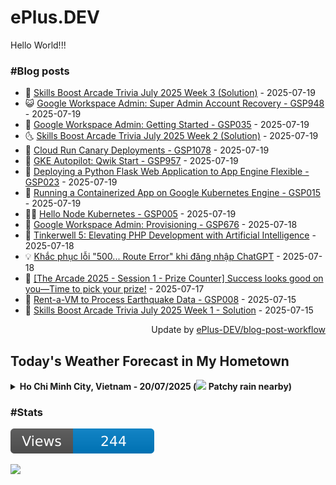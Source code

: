 # ePlus.DEV

Hello World!!!

### #Blog posts

- 🧰 [Skills Boost Arcade Trivia July 2025 Week 3 &lpar;Solution&rpar;](https://eplus.dev/skills-boost-arcade-trivia-july-2025-week-3-solution) - 2025-07-19 
- 😺 [Google Workspace Admin: Super Admin Account Recovery - GSP948](https://eplus.dev/google-workspace-admin-super-admin-account-recovery-gsp948) - 2025-07-19 
- 🗽 [Google Workspace Admin: Getting Started - GSP035](https://eplus.dev/google-workspace-admin-getting-started-gsp035) - 2025-07-19 
- 🌜 [Skills Boost Arcade Trivia July 2025 Week 2 &lpar;Solution&rpar;](https://eplus.dev/skills-boost-arcade-trivia-july-2025-week-2-solution) - 2025-07-19 
- 📝 [Cloud Run Canary Deployments - GSP1078](https://eplus.dev/cloud-run-canary-deployments-gsp1078) - 2025-07-19 
- 🚀 [GKE Autopilot: Qwik Start - GSP957](https://eplus.dev/gke-autopilot-qwik-start-gsp957) - 2025-07-19 
- 💼 [Deploying a Python Flask Web Application to App Engine Flexible - GSP023](https://eplus.dev/deploying-a-python-flask-web-application-to-app-engine-flexible-gsp023) - 2025-07-19 
- 🦣 [Running a Containerized App on Google Kubernetes Engine - GSP015](https://eplus.dev/running-a-containerized-app-on-google-kubernetes-engine-gsp015) - 2025-07-19 
- 👨‍🏫 [Hello Node Kubernetes - GSP005](https://eplus.dev/hello-node-kubernetes-gsp005) - 2025-07-19 
- 🔭 [Google Workspace Admin: Provisioning - GSP676](https://eplus.dev/google-workspace-admin-provisioning-gsp676) - 2025-07-18 
- 🤡 [Tinkerwell 5: Elevating PHP Development with Artificial Intelligence](https://eplus.dev/tinkerwell-5-elevating-php-development-with-artificial-intelligence) - 2025-07-18 
- 💡 [Khắc phục lỗi &quot;500... Route Error&quot; khi đăng nhập ChatGPT](https://eplus.dev/khac-phuc-loi-500-route-error-khi-dang-nhap-chatgpt) - 2025-07-18 
- 🦣 [[The Arcade 2025 - Session 1 - Prize Counter] Success looks good on you—Time to pick your prize!](https://eplus.dev/the-arcade-2025-session-1-prize-counter-success-looks-good-on-youtime-to-pick-your-prize) - 2025-07-17 
- 💪 [Rent-a-VM to Process Earthquake Data - GSP008](https://eplus.dev/rent-a-vm-to-process-earthquake-data-gsp008) - 2025-07-15 
- 🤡 [Skills Boost Arcade Trivia July 2025 Week 1 - Solution](https://eplus.dev/skills-boost-arcade-trivia-july-2025-week-1-solution) - 2025-07-15 


<div align="right">
    Update by <a target="_blank" href="https://github.com/ePlus-DEV/blog-post-workflow">ePlus-DEV/blog-post-workflow</a>
</div>


## Today's Weather Forecast in My Hometown



<details>
    <summary><b>Ho Chi Minh City, Vietnam - 20/07/2025 (<img src="https://cdn.weatherapi.com/weather/64x64/day/176.png" width="25" /> Patchy rain nearby)</b>
    </summary>

    
<table>
    <tr>
        <th>Hour</th>
        <td>00:00</td><td>01:00</td><td>02:00</td><td>03:00</td><td>04:00</td><td>05:00</td><td>06:00</td><td>07:00</td><td>08:00</td><td>09:00</td><td>10:00</td><td>11:00</td><td>12:00</td><td>13:00</td><td>14:00</td><td>15:00</td><td>16:00</td><td>17:00</td><td>18:00</td><td>19:00</td><td>20:00</td><td>21:00</td><td>22:00</td><td>23:00</td>
    </tr>
    <tr>
        <th>Weather</th>
        <td><img src="https://cdn.weatherapi.com/weather/64x64/night/116.png"></img></td><td><img src="https://cdn.weatherapi.com/weather/64x64/night/116.png"></img></td><td><img src="https://cdn.weatherapi.com/weather/64x64/night/116.png"></img></td><td><img src="https://cdn.weatherapi.com/weather/64x64/night/116.png"></img></td><td><img src="https://cdn.weatherapi.com/weather/64x64/night/119.png"></img></td><td><img src="https://cdn.weatherapi.com/weather/64x64/night/176.png"></img></td><td><img src="https://cdn.weatherapi.com/weather/64x64/day/176.png"></img></td><td><img src="https://cdn.weatherapi.com/weather/64x64/day/176.png"></img></td><td><img src="https://cdn.weatherapi.com/weather/64x64/day/119.png"></img></td><td><img src="https://cdn.weatherapi.com/weather/64x64/day/266.png"></img></td><td><img src="https://cdn.weatherapi.com/weather/64x64/day/176.png"></img></td><td><img src="https://cdn.weatherapi.com/weather/64x64/day/353.png"></img></td><td><img src="https://cdn.weatherapi.com/weather/64x64/day/353.png"></img></td><td><img src="https://cdn.weatherapi.com/weather/64x64/day/353.png"></img></td><td><img src="https://cdn.weatherapi.com/weather/64x64/day/176.png"></img></td><td><img src="https://cdn.weatherapi.com/weather/64x64/day/116.png"></img></td><td><img src="https://cdn.weatherapi.com/weather/64x64/day/122.png"></img></td><td><img src="https://cdn.weatherapi.com/weather/64x64/day/119.png"></img></td><td><img src="https://cdn.weatherapi.com/weather/64x64/day/122.png"></img></td><td><img src="https://cdn.weatherapi.com/weather/64x64/night/116.png"></img></td><td><img src="https://cdn.weatherapi.com/weather/64x64/night/263.png"></img></td><td><img src="https://cdn.weatherapi.com/weather/64x64/night/176.png"></img></td><td><img src="https://cdn.weatherapi.com/weather/64x64/night/353.png"></img></td><td><img src="https://cdn.weatherapi.com/weather/64x64/night/176.png"></img></td>
    </tr>
    <tr>
        <th>Condition</th>
        <td width="200px">Partly Cloudy </td><td width="200px">Partly Cloudy </td><td width="200px">Partly Cloudy </td><td width="200px">Partly Cloudy </td><td width="200px">Cloudy </td><td width="200px">Patchy rain nearby</td><td width="200px">Patchy rain nearby</td><td width="200px">Patchy rain nearby</td><td width="200px">Cloudy </td><td width="200px">Light drizzle</td><td width="200px">Patchy rain nearby</td><td width="200px">Light rain shower</td><td width="200px">Light rain shower</td><td width="200px">Light rain shower</td><td width="200px">Patchy rain nearby</td><td width="200px">Partly Cloudy </td><td width="200px">Overcast </td><td width="200px">Cloudy </td><td width="200px">Overcast </td><td width="200px">Partly Cloudy </td><td width="200px">Patchy light drizzle</td><td width="200px">Patchy rain nearby</td><td width="200px">Light rain shower</td><td width="200px">Patchy rain nearby</td>
    </tr>
    <tr>
        <th>Temperature</th>
        <td>27.5 °C</td><td>27.1 °C</td><td>26.6 °C</td><td>26.7 °C</td><td>26 °C</td><td>26.7 °C</td><td>26 °C</td><td>25.9 °C</td><td>26.4 °C</td><td>26.7 °C</td><td>27.3 °C</td><td>27.6 °C</td><td>27.6 °C</td><td>27.8 °C</td><td>29.3 °C</td><td>28.3 °C</td><td>28.8 °C</td><td>28.8 °C</td><td>28.1 °C</td><td>27.8 °C</td><td>27.4 °C</td><td>26.2 °C</td><td>25.6 °C</td><td>25.5 °C</td>
    </tr>
    <tr>
        <th>Wind</th>
        <td>17.6 kph</td><td>16.9 kph</td><td>14.8 kph</td><td>14 kph</td><td>12.2 kph</td><td>10.8 kph</td><td>10.4 kph</td><td>7.9 kph</td><td>7.9 kph</td><td>6.8 kph</td><td>9.4 kph</td><td>13.3 kph</td><td>21.6 kph</td><td>23.8 kph</td><td>26.3 kph</td><td>23 kph</td><td>22.3 kph</td><td>22 kph</td><td>18.4 kph</td><td>17.6 kph</td><td>16.6 kph</td><td>16.6 kph</td><td>14.8 kph</td><td>14.8 kph</td>
    </tr>
</table>


<div align="right">
    Updated at: 2025-07-19T21:23:22Z - by <a target="_blank"
        href="https://github.com/ePlus-DEV/weather-forecast">ePlus-DEV/weather-forecast</a>
</div>
</details>


### #Stats

[![Image of counter](https://github.com/ePlus-DEV/view-counter/blob/main/svg/685088620/badge.svg)](https://github.com/ePlus-DEV/view-counter/blob/main/readme/685088620/week.md)

![](https://komarev.com/ghpvc/?username=ePlus-DEV&style=for-the-badge)
